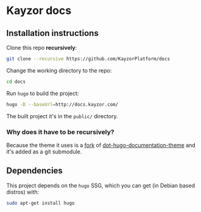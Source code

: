 # Kayzor docs

## Installation instructions

Clone this repo **recursively**:
```sh
git clone --recursive https://github.com/KayzorPlatform/docs
```
Change the working directory to the repo:
```sh
cd docs
```
Run `hugo` to build the project:
```sh
hugo -D --baseUrl=http://docs.kayzor.com/
```

The built project it's in the `public/` directory.


### Why does it have to be recursively?
Because the theme it uses is a
[fork](https://github.com/dreamtigers/dot-hugo-documentation-theme) of
[dot-hugo-documentation-theme](https://github.com/themefisher/dot-hugo-documentation-theme/)
and it's added as a git submodule.


## Dependencies

This project depends on the `hugo` SSG, which you can get (in Debian based
distros) with:

```sh
sudo apt-get install hugo
```
